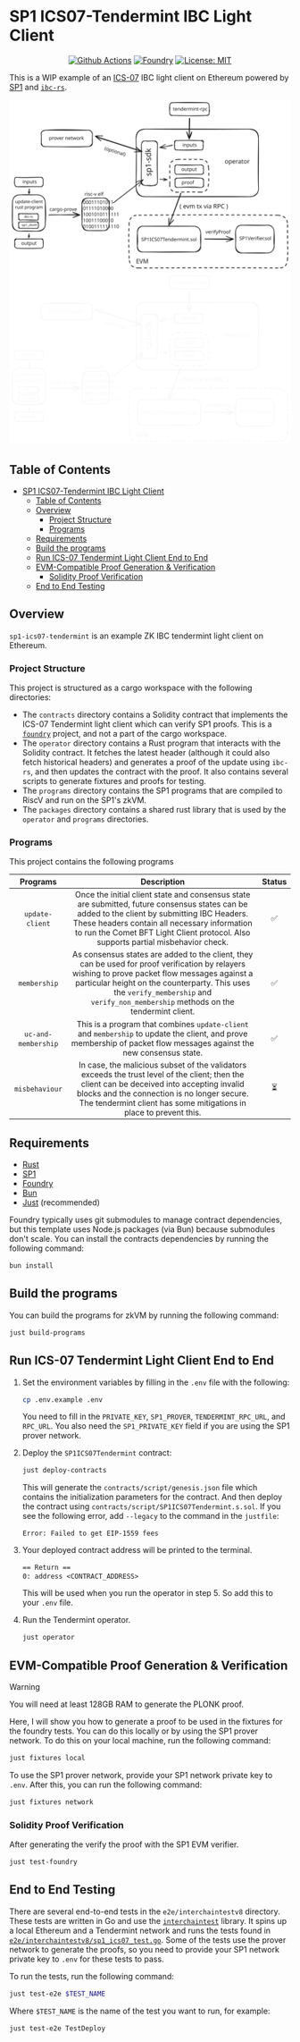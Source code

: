 # SP1 ICS07-Tendermint IBC Light Client

<div align="center">

[![Github Actions][gha-badge]][gha]
[![Foundry][foundry-badge]][foundry]
[![License: MIT][license-badge]][license]
</div>

[gha]: https://github.com/cosmos/sp1-ics07-tendermint/actions
[gha-badge]: https://github.com/cosmos/sp1-ics07-tendermint/actions/workflows/e2e.yml/badge.svg
[foundry]: https://getfoundry.sh/
[foundry-badge]: https://img.shields.io/badge/Built%20with-Foundry-FFDB1C.svg
[license]: https://opensource.org/licenses/MIT
[license-badge]: https://img.shields.io/badge/License-MIT-blue.svg

This is a WIP example of an [ICS-07](https://github.com/cosmos/ibc/tree/main/spec/client/ics-007-tendermint-client) IBC light client on Ethereum powered by [SP1](https://github.com/succinctlabs/sp1) and [`ibc-rs`](https://github.com/cosmos/ibc-rs).

![Light Mode Diagram](./sp1-ics07-tendermint-light.svg#gh-light-mode-only)![Dark Mode Diagram](./sp1-ics07-tendermint-dark.svg#gh-dark-mode-only)

## Table of Contents

<!-- TOC -->

- [SP1 ICS07-Tendermint IBC Light Client](#sp1-ics07-tendermint-ibc-light-client)
    - [Table of Contents](#table-of-contents)
    - [Overview](#overview)
        - [Project Structure](#project-structure)
        - [Programs](#programs)
    - [Requirements](#requirements)
    - [Build the programs](#build-the-programs)
    - [Run ICS-07 Tendermint Light Client End to End](#run-ics-07-tendermint-light-client-end-to-end)
    - [EVM-Compatible Proof Generation & Verification](#evm-compatible-proof-generation--verification)
        - [Solidity Proof Verification](#solidity-proof-verification)
    - [End to End Testing](#end-to-end-testing)

<!-- /TOC -->

## Overview

`sp1-ics07-tendermint` is an example ZK IBC tendermint light client on Ethereum.

### Project Structure

This project is structured as a cargo workspace with the following directories:
* The `contracts` directory contains a Solidity contract that implements the ICS-07 Tendermint light client which can verify SP1 proofs. This is a [`foundry`](https://github.com/foundry-rs/foundry) project, and not a part of the cargo workspace.
* The `operator` directory contains a Rust program that interacts with the Solidity contract. It fetches the latest header (although it could also fetch historical headers) and generates a proof of the update using `ibc-rs`, and then updates the contract with the proof. It also contains several scripts to generate fixtures and proofs for testing.
* The `programs` directory contains the SP1 programs that are compiled to RiscV and run on the SP1's zkVM.
* The `packages` directory contains a shared rust library that is used by the `operator` and `programs` directories.

### Programs

This project contains the following programs

|     **Programs**    |                                                                                                                                     **Description**                                                                                                                                     | **Status** |
|:-------------------:|:---------------------------------------------------------------------------------------------------------------------------------------------------------------------------------------------------------------------------------------------------------------------------------------:|:----------:|
|   `update-client`   | Once the initial client state and consensus state are submitted, future consensus states can be added to the client by submitting IBC Headers. These headers contain all necessary information to run the Comet BFT Light Client protocol. Also supports partial misbehavior check.     |      ✅     |
|     `membership`    | As consensus states are added to the client, they can be used for proof verification by relayers wishing to prove packet flow messages against a particular height on the counterparty. This uses the `verify_membership` and `verify_non_membership` methods on the tendermint client. |      ✅     |
| `uc-and-membership` | This is a program that combines `update-client` and `membership` to update the client, and prove membership of packet flow messages against the new consensus state.                                                                                                                    |      ✅     |
|    `misbehaviour`   | In case, the malicious subset of the validators exceeds the trust level of the client; then the client can be deceived into accepting invalid blocks and the connection is no longer secure. The tendermint client has some mitigations in place to prevent this.                       |      ⏳     |

## Requirements

- [Rust](https://rustup.rs/)
- [SP1](https://succinctlabs.github.io/sp1/getting-started/install.html)
- [Foundry](https://book.getfoundry.sh/getting-started/installation)
- [Bun](https://bun.sh/)
- [Just](https://just.systems/man/en/) (recommended)

Foundry typically uses git submodules to manage contract dependencies, but this template uses Node.js packages (via Bun) because submodules don't scale. You can install the contracts dependencies by running the following command:

```sh
bun install
```

## Build the programs

You can build the programs for zkVM by running the following command:

```sh
just build-programs
```

## Run ICS-07 Tendermint Light Client End to End

1. Set the environment variables by filling in the `.env` file with the following:

    ```sh
    cp .env.example .env
    ```

    You need to fill in the `PRIVATE_KEY`, `SP1_PROVER`, `TENDERMINT_RPC_URL`, and `RPC_URL`. You also need the `SP1_PRIVATE_KEY` field if you are using the SP1 prover network.

2. Deploy the `SP1ICS07Tendermint` contract:

    ```sh
    just deploy-contracts
    ```

    This will generate the `contracts/script/genesis.json` file which contains the initialization parameters for the contract. And then deploy the contract using `contracts/script/SP1ICS07Tendermint.s.sol`.
    If you see the following error, add `--legacy` to the command in the `justfile`:
    ```text
    Error: Failed to get EIP-1559 fees    
    ```

3. Your deployed contract address will be printed to the terminal.

    ```text
    == Return ==
    0: address <CONTRACT_ADDRESS>
    ```

    This will be used when you run the operator in step 5. So add this to your `.env` file.

4. Run the Tendermint operator.

    ```sh
    just operator
    ```

## EVM-Compatible Proof Generation & Verification

> [!WARNING]
> You will need at least 128GB RAM to generate the PLONK proof.

Here, I will show you how to generate a proof to be used in the fixtures for the foundry tests. You can do this locally or by using the SP1 prover network. To do this on your local machine, run the following command:

```sh
just fixtures local
```

To use the SP1 prover network, provide your SP1 network private key to `.env`. After this, you can run the following command:

```sh
just fixtures network
```

### Solidity Proof Verification

After generating the verify the proof with the SP1 EVM verifier.

```sh
just test-foundry
```

## End to End Testing

There are several end-to-end tests in the `e2e/interchaintestv8` directory. These tests are written in Go and use the [`interchaintest`](https://github.com/strangelove-ventures/interchaintest) library. It spins up a local Ethereum and a Tendermint network and runs the tests found in [`e2e/interchaintestv8/sp1_ics07_test.go`](e2e/interchaintestv8/sp1_ics07_test.go). Some of the tests use the prover network to generate the proofs, so you need to provide your SP1 network private key to `.env` for these tests to pass.

To run the tests, run the following command:

```sh
just test-e2e $TEST_NAME
```

Where `$TEST_NAME` is the name of the test you want to run, for example:

```sh
just test-e2e TestDeploy
```
